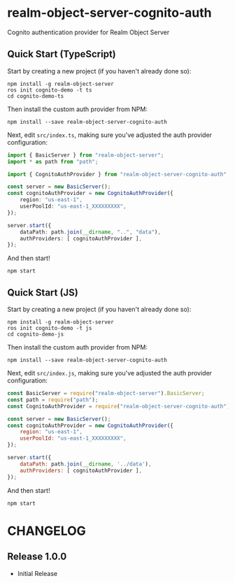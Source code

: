 # realm-object-server-cognito-auth
Cognito authentication provider for Realm Object Server


## Quick Start (TypeScript)

Start by creating a new project (if you haven't already done so):


    npm install -g realm-object-server
    ros init cognito-demo -t ts
    cd cognito-demo-ts

Then install the custom auth provider from NPM:

    npm install --save realm-object-server-cognito-auth

Next, edit `src/index.ts`, making sure you've adjusted the auth provider configuration:

```typescript
import { BasicServer } from "realm-object-server";
import * as path from "path";

import { CognitoAuthProvider } from "realm-object-server-cognito-auth";

const server = new BasicServer();
const cognitoAuthProvider = new CognitoAuthProvider({
    region: "us-east-1",
    userPoolId: "us-east-1_XXXXXXXXX",
});

server.start({
    dataPath: path.join(__dirname, "..", "data"),
    authProviders: [ cognitoAuthProvider ],
});
```

And then start!

    npm start


## Quick Start (JS)

Start by creating a new project (if you haven't already done so):


    npm install -g realm-object-server
    ros init cognito-demo -t js
    cd cognito-demo-js

Then install the custom auth provider from NPM:

    npm install --save realm-object-server-cognito-auth

Next, edit `src/index.js`, making sure you've adjusted the auth provider configuration:

```javascript
const BasicServer = require("realm-object-server").BasicServer;
const path = require("path");
const CognitoAuthProvider = require("realm-object-server-cognito-auth").CognitoAuthProvider;

const server = new BasicServer();
const cognitoAuthProvider = new CognitoAuthProvider({
    region: "us-east-1",
    userPoolId: "us-east-1_XXXXXXXXX",
});

server.start({
    dataPath: path.join(__dirname, '../data'),
    authProviders: [ cognitoAuthProvider ],
});
```

And then start!

    npm start


# CHANGELOG

## Release 1.0.0

* Initial Release
